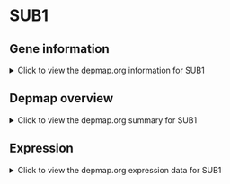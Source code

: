 <h1>SUB1</h1>

<h2>Gene information</h2>
<details>
  <summary>Click to view the depmap.org information for SUB1</summary>
  <p><a href="https://depmap.org/portal/gene/SUB1?tab=about" target="_BLANK">Open page in a new tab...</a></p>
  <iframe src="https://depmap.org/portal/gene/SUB1?tab=about" style="border:none;width:100%;height:800px"></iframe>
</details>

<h2>Depmap overview</h2>
<details>
  <summary>Click to view the depmap.org summary for SUB1</summary>
  <p><a href="https://depmap.org/portal/gene/SUB1?tab=overview" target="_BLANK">Open page in a new tab...</a></p>
  <iframe src="https://depmap.org/portal/gene/SUB1?tab=overview" style="border:none;width:100%;height:800px"></iframe>
</details>

<h2>Expression</h2>
<details>
  <summary>Click to view the depmap.org expression data for SUB1</summary>
  <p><a href="https://depmap.org/portal/gene/SUB1?tab=characterization" target="_BLANK">Open page in a new tab...</a></p>
  <iframe src="https://depmap.org/portal/gene/SUB1?tab=characterization" style="border:none;width:100%;height:800px"></iframe>
</details>


<!--
<h2>Reactome Pathway diagram</h2>
<details>
  <summary>Click to view the Reactome pathway for SUB1</summary>
  <p><a href="PURL" target="_BLANK">Open page in a new tab...</a></p>
  PNAME
</details>
-->


